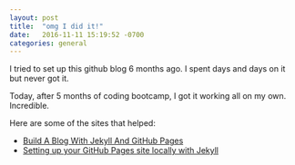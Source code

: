 ```yaml
---
layout: post
title:  "omg I did it!"
date:   2016-11-11 15:19:52 -0700
categories: general
---
```


I tried to set up this github blog 6 months ago.
I spent days and days on it but never got it.

Today, after 5 months of coding bootcamp, I got it working all on my own.
Incredible.

Here are some of the sites that helped:

* [Build A Blog With Jekyll And GitHub Pages]
* [Setting up your GitHub Pages site locally with Jekyll]

[Build A Blog With Jekyll And GitHub Pages]: https://www.smashingmagazine.com/2014/08/build-blog-jekyll-github-pages/
[Setting up your GitHub Pages site locally with Jekyll]:   https://help.github.com/articles/setting-up-your-github-pages-site-locally-with-jekyll/
